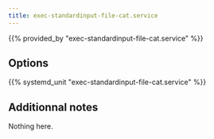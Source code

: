 ```yaml
---
title: exec-standardinput-file-cat.service
---
```


{{% provided_by "exec-standardinput-file-cat.service" %}}

## Options

{{% systemd_unit "exec-standardinput-file-cat.service" %}}

## Additionnal notes

Nothing here.
